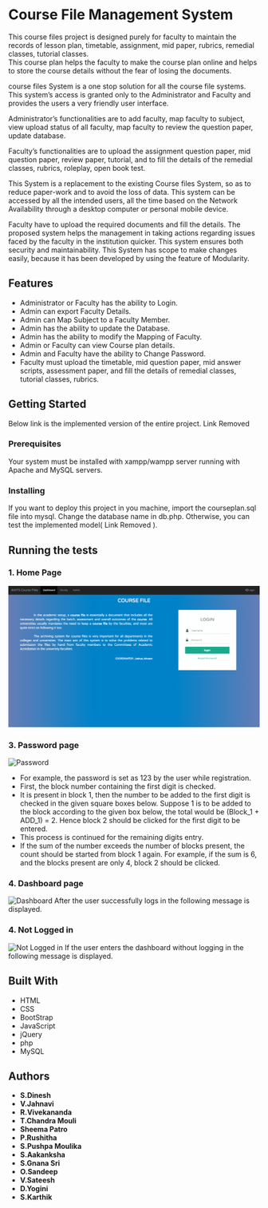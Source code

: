 # Course File Management System
This course files project is designed purely for faculty to maintain the records of lesson plan, timetable, assignment, mid paper, rubrics, remedial classes, tutorial classes.                      
This course plan helps the faculty to make the course plan online and helps to store the course details without the fear of losing the documents.

course files System is a one stop solution for all the course file systems. This system’s access is granted only to the Administrator and Faculty and provides the users a very friendly user interface.

Administrator’s functionalities are to add faculty, map faculty to subject, view upload status of all faculty, map faculty to review the question paper, update database.

Faculty’s functionalities are to upload the assignment question paper, mid question paper, review paper, tutorial, and to fill the details of the remedial classes, rubrics, roleplay, open book test.

This System is a replacement to the existing Course files System, so as to reduce paper-work and to avoid the loss of data. This system can be accessed by all the intended users, all the time based on the Network Availability through a desktop computer or personal mobile device.

Faculty have to upload the required documents and fill the details. The proposed system helps the management in taking actions regarding issues faced by the faculty in the institution quicker. This system ensures both security and maintainability. This System has scope to make changes easily, because it has been developed by using the feature of Modularity.


## Features
* Administrator or Faculty has the ability to Login.
* Admin can export Faculty Details.
* Admin can Map Subject to a Faculty Member.
* Admin has the ability to update the Database.
* Admin has the ability to modify the Mapping of Faculty.
* Admin or Faculty can view Course plan details.
* Admin and Faculty have the ability to Change Password.
* Faculty must upload the timetable, mid question paper, mid answer scripts, assessment paper, and fill the details of remedial classes, tutorial classes, rubrics.

## Getting Started

Below link is the implemented version of the entire project.
Link Removed

### Prerequisites

Your system must be installed with xampp/wampp server running with Apache and MySQL servers.

### Installing

If you want to deploy this project in you machine, import the courseplan.sql file into mysql. Change the database name in db.php.
Otherwise, you can test the implemented model( Link Removed ).

## Running the tests

### 1. Home Page
![Login](README/images/faculty/login.png)

### 3. Password page
![Password](images/password.png)

* For example, the password is set as 123 by the user while
registration.
* First, the block number containing the first digit is checked. 
* It is present in block 1, then the number to be added to the first digit is checked in the given square boxes below. 
Suppose 1 is to be added to the block according to the given box below, the total would be (Block_1 + ADD_1) = 2.
Hence block 2 should be clicked for the first digit to be entered.
* This process is continued for the remaining digits entry.
* If the sum of the number exceeds the number of blocks present, the count should be started from block 1 again.
For example, if the sum is 6, and the blocks present are only 4, block 2 should be clicked.

### 4. Dashboard page
![Dashboard](images/loggedin.png)
After the user successfully logs in the following message is displayed.

### 4. Not Logged in
![Not Logged in](images/not_loggedin.png)
If the user enters the dashboard without logging in the following message is displayed.

## Built With

* HTML
* CSS
* BootStrap
* JavaScript
* jQuery
* php
* MySQL

## Authors

* **S.Dinesh**
* **V.Jahnavi**
* **R.Vivekananda**
* **T.Chandra Mouli**
* **Sheema Patro**
* **P.Rushitha**
* **S.Pushpa Moulika**
* **S.Aakanksha**
* **S.Gnana Sri**
* **O.Sandeep**
* **V.Sateesh**
* **D.Yogini**
* **S.Karthik**

